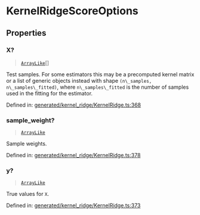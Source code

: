 # KernelRidgeScoreOptions

## Properties

### X?

> [`ArrayLike`](../types/ArrayLike.md)[]

Test samples. For some estimators this may be a precomputed kernel matrix or a list of generic objects instead with shape `(n\_samples, n\_samples\_fitted)`, where `n\_samples\_fitted` is the number of samples used in the fitting for the estimator.

Defined in:  [generated/kernel\_ridge/KernelRidge.ts:368](https://github.com/transitive-bullshit/scikit-learn-ts/blob/92ab806/packages/sklearn/src/generated/kernel_ridge/KernelRidge.ts#L368)

### sample\_weight?

> [`ArrayLike`](../types/ArrayLike.md)

Sample weights.

Defined in:  [generated/kernel\_ridge/KernelRidge.ts:378](https://github.com/transitive-bullshit/scikit-learn-ts/blob/92ab806/packages/sklearn/src/generated/kernel_ridge/KernelRidge.ts#L378)

### y?

> [`ArrayLike`](../types/ArrayLike.md)

True values for `X`.

Defined in:  [generated/kernel\_ridge/KernelRidge.ts:373](https://github.com/transitive-bullshit/scikit-learn-ts/blob/92ab806/packages/sklearn/src/generated/kernel_ridge/KernelRidge.ts#L373)
